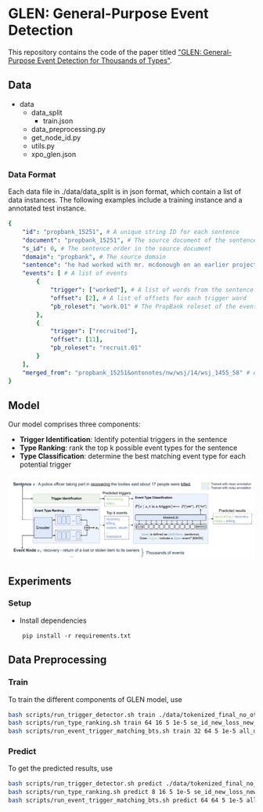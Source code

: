 # GLEN: General-Purpose Event Detection
This repository contains the code of the paper titled ["GLEN: General-Purpose Event Detection for Thousands of Types"](https:#arxiv.org/pdf/2303.09093.pdf).

## Data
- data
  - data_split
    - train.json
  - data_preprocessing.py
  - get_node_id.py
  - utils.py
  - xpo_glen.json

### Data Format
Each data file in ./data/data_split is in json format, which contain a list of data instances. The following examples include a training instance and a annotated test instance.
```yaml
{ 
    "id": "propbank_15251", # A unique string ID for each sentence
    "document": "propbank_15251", # The source document of the sentence
    "s_id": 0, # The sentence order in the source document
    "domain": "propbank", # The source domain
    "sentence": "he had worked with mr. mcdonough on an earlier project and recruited him as architect for the trade center .", # Raw text of the sentence
    "events": [ # A list of events
        {
            "trigger": ["worked"], # A list of words from the sentence
            "offset": [2], # A list of offsets for each trigger word
            "pb_roleset": "work.01" # The PropBank roleset of the event
        }, 
        {
            "trigger": ["recruited"], 
            "offset": [11], 
            "pb_roleset": "recruit.01"
        }
    ],
    "merged_from": "propbank_15251&ontonotes/nw/wsj/14/wsj_1455_58" # An optional attribute used when the instance is merged from two different sources containing the same sentence
}
```


## Model

Our model comprises three components:
- **Trigger Identification**: Identify potential triggers in the sentence
- **Type Ranking**: rank the top k possible event types for the sentence
- **Type Classification**: determine the best matching event type for each potential trigger
  
![Overview of the framework](asset/model.png) 

## Experiments
### Setup
- Install dependencies
```
    pip install -r requirements.txt
```

## Data Preprocessing


### Train
To train the different components of GLEN model, use 
```sh
bash scripts/run_trigger_detector.sh train ./data/tokenized_final_no_other 128 64 16 False wo_other_new_ontology
bash scripts/run_type_ranking.sh train 64 16 5 1e-5 se_id_new_loss_new_ontology -1 new_loss
bash scripts/run_event_trigger_matching_bts.sh train 32 64 5 1e-5 all_data_new_ontology -1
```

### Predict
To get the predicted results, use
```sh
bash scripts/run_trigger_detector.sh predict ./data/tokenized_final_no_other 128 32 64 False wo_other_new_ontology 4
bash scripts/run_type_ranking.sh predict 8 16 5 1e-5 se_id_new_loss_new_ontology -1 new_loss 4
bash scripts/run_event_trigger_matching_bts.sh predict 64 64 5 1e-5 all_data_new_ontology no_file -1 1
```
